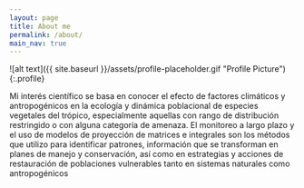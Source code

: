 ```yaml
---
layout: page
title: About me
permalink: /about/
main_nav: true
---
```


![alt text]({{ site.baseurl }}/assets/profile-placeholder.gif "Profile Picture"){:.profile}


Mi interés científico se basa en conocer el efecto de factores climáticos y antropogénicos en la ecología y dinámica poblacional de especies vegetales del trópico, especialmente aquellas con rango de distribución restringido o con alguna categoría de amenaza. El monitoreo a largo plazo y el uso de modelos de proyección de matrices e integrales son los métodos que utilizo para identificar patrones, información que se transforman en planes de manejo y conservación, así como en estrategias y acciones de restauración de poblaciones vulnerables tanto en sistemas naturales como antropogénicos
